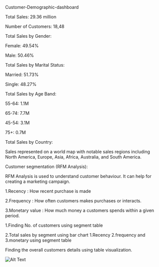 Customer-Demographic-dashboard

Total Sales: 29.36 million

Number of Customers: 18,48

Total Sales by Gender:

Female: 49.54%

Male: 50.46%


Total Sales by Marital Status:

Married: 51.73%

Single: 48.27%


Total Sales by Age Band:

55-64: 1.1M

65-74: 7.7M

45-54: 3.1M

75+: 0.7M

Total Sales by Country:

Sales represented on a world map with notable sales regions including North America, Europe, Asia, Africa, Australia, and South America.

Customer segmentation (RFM Analysis):

RFM Analysis is used to understand customer behaviour. It can help for creating a marketing campaign.

1.Recency : How recent purchase is made

2.Frequency : How often customers makes 
purchases or interacts.

3.Monetary value : How much money a customers spends within a given period.


1.Finding No. of customers using segment table

2.Total sales by segment using bar chart 
1.Recency
2.frequency and 
3.monetary using segment table

Finding the overall customers details using table visualization.


![Alt Text]()

